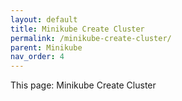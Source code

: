 ```yaml
---
layout: default
title: Minikube Create Cluster
permalink: /minikube-create-cluster/
parent: Minikube
nav_order: 4
---
```


This page: Minikube Create Cluster